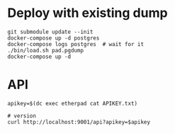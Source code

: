 # Deploy with existing dump

    git submodule update --init
    docker-compose up -d postgres
    docker-compose logs postgres  # wait for it
    ./bin/load.sh pad.pgdump
    docker-compose up -d

# API
```
apikey=$(dc exec etherpad cat APIKEY.txt)

# version
curl http://localhost:9001/api?apikey=$apikey
```

